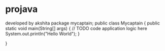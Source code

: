 # projava
developed by akshita
package mycaptain;
public class Mycaptain {
    public static void main(String[] args) {
        // TODO code application logic here
        System.out.println("Hello World");
    }
    
}
